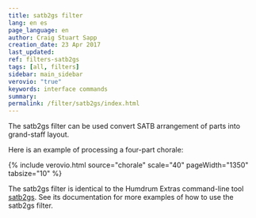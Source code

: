 ```yaml
---
title: satb2gs filter
lang: en es
page_language: en
author: Craig Stuart Sapp
creation_date: 23 Apr 2017
last_updated:
ref: filters-satb2gs
tags: [all, filters]
sidebar: main_sidebar
verovio: "true"
keywords: interface commands 
summary: 
permalink: /filter/satb2gs/index.html
---
```


The satb2gs filter can be used convert SATB arrangement of parts into
grand-staff layout.

Here is an example of processing a four-part chorale:

{% include verovio.html
	source="chorale"
	scale="40"
	pageWidth="1350"
	tabsize="10"
%}

<script type="application/json" id="chorale">
!!!filter: satb2gs
**kern	**kern	**kern	**kern
*Ibass	*Itenor	*Ialto	*Isoprn
*clefF4	*clefGv2	*clefG2	*clefG2
*k[f#c#g#]	*k[f#c#g#]	*k[f#c#g#]	*k[f#c#g#]
*M4/4	*M4/4	*M4/4	*M4/4
4A	4c#	4e	4a
=1	=1	=1	=1
4G#	4B	4.e	4e
4F#	4A	.	4f#
.	.	8d#	.
8EL	4B	4e	4g#
8DnXJ	.	.	.
4C#	4c#	8eL	4a
.	.	8f#J	.
=2	=2	=2	=2
4BB	4d	8g#L	4b
.	.	8f#J	.
4EE#	4c#	4g#	8cc#L
.	.	.	8bJ
4FF#;	4c#;	4f#;	4a;
4F#	4f#	4a	8cc#L
.	.	.	8ddJ
=3	=3	=3	=3
8G#L	4e	8bL	4ee
8F#J	.	8aJ	.
4E	4B	8g#L	8eeL
.	.	8f#J	8ddJ
4A	4B	4e	8cc#L
.	.	.	8ddJ
4C#	4A	4e	4ee
=4	=4	=4	=4
4BB	4A	4f#	2dd
4E	4G#	4e	.
4AA;	4A;	4e;	4cc#;
4AA	4A	4e	4cc#
=5	=5	=5	=5
4BB	8AL	4b	4dd
.	8G#J	.	.
8C#L	4A	4e	4cc#
8DJ	.	.	.
4E	8G#L	8eL	4b
.	8g#J	8dJ	.
8F#L	8f#L	8c#L	8aL
8G#J	8eJ	8BJ	8bJ
=6	=6	=6	=6
4A	4e	8AL	4cc#
.	.	8aJ	.
4AA	4e	16gLL	4cc#
.	.	16f#J	.
.	.	8gJ	.
4D;	4d;	4f#;	4a;
8AL	4e	4a	8cc#L
8BJ	.	.	8ddJ
=7	=7	=7	=7
4c#	4e	8g#XL	4ee
.	.	8aJ	.
4G#	4e	4b	4ee
4A	8eL	8aL	8cc#L
.	8dJ	8bJ	8ddJ
4A#	8c#L	4cc#	4ee
.	8f#J	.	.
=8	=8	=8	=8
4B	4.f#	8cc#L	2dd
.	.	16bL	.
.	.	16a#JJ	.
4BB	.	4b	.
.	8e#	.	.
4F#;	4f#;	4a#;	4cc#;
4E#X	8c#L	4g#	4cc#
.	8BJ	.	.
=9	=9	=9	=9
8F#L	8AnXL	4.f#	4dd
8G#J	8BJ	.	.
4A	4c#	.	4cc#
.	.	8enX	.
8DL	8F#L	4d	4b
8EnXJ	8G#J	.	.
[4F#	4A	4c#	8anXL
.	.	.	8bJ
=10	=10	=10	=10
8F#L]	4G#	4c#	4cc#
16E#L	.	.	.
16D#JJ	.	.	.
8E#L	4G#	4c#	4cc#
8C#J	.	.	.
4F#;	4F#;	4c#;	4a;
4E	4G#	4e	4b
=11	=11	=11	=11
8AL	4A	4e	4cc#
8G#J	.	.	.
8F#L	4A	4f#	4cc#
8EJ	.	.	.
8D#L	4.B	8f#L	4f#
8BBJ	.	8d#J	.
8EL	.	[4e	4g#
8D#J	8B	.	.
=12	=12	=12	=12
8C#L	16ALL	4e]	8aL
.	16BJJ	.	.
8AAJ	4c#	.	8g#J
4BB	.	4d#	4f#
.	16BLL	.	.
.	16AJJ	.	.
4E;	4G#;	4B;	4e;
4C#	4G#	4c#	4e
=13	=13	=13	=13
4F#	8F#	8c#	4a
.	4f#	4dnX	.
4G#	.	.	4b
.	16eLL	8e	.
.	16dJJ	.	.
4.A	8c#L	8eL	4cc#
.	16BL	8f#J	.
.	16c#JJ	.	.
.	8dL	8g#L	8bL
8G	8eJ	8aJ	8cc#J
=14	=14	=14	=14
4F#	8A	[2a	4dd
.	4f#	.	.
8EL	.	.	4cc#
8DJ	8f#	.	.
2E	8BL	4a]	2b
.	16c#L	.	.
.	16dJJ	.	.
.	8eL	4g#	.
.	8dJ	.	.
=15	=15	=15	=15
2.AA;	2.c#;	2.e;	2.a;
==	==	==	==
*-	*-	*-	*-
</script>


The satb2gs filter is identical to the Humdrum Extras command-line tool
[satb2gs](http://extras.humdrum.org/man/satb2gs).  See its documentation for
more examples of how to use the satb2gs filter.



